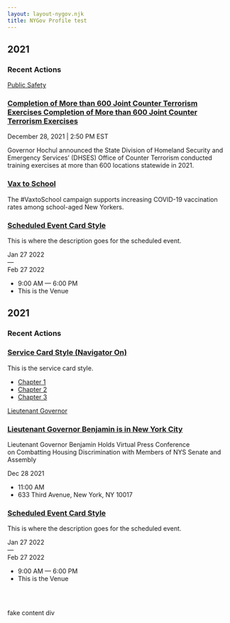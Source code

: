 ```yaml
---
layout: layout-nygov.njk
title: NYGov Profile test
---
```

<article class="p-landing-page -full-page">
    <!-- landing page article wrap -->
    <div class="t-section -container">
        <!-- section container -->
        <div class="t-section__content -t_wrap">
            <!-- card container -->
            <div class="t-headline">
                <div>
                    <h2 class="a-title a-card__title">
                        2021
                    </h2>
                </div>
                <div>
                    <h3 class="a-headline a-card__subHeadline">
                        Recent Actions
                    </h3>
                </div>
            </div>
            <div class="t_cardsWrap">
                <div class="t_cardContainer">
					<style>
						.o-cardLogo.-index1.-paragraph3 {
							background-image: url("https://www.governor.ny.gov/sites/default/files/styles/card_vertical/public/thumbnails/image/SSSS-HImage.jpg?h=b5f6a62e&itok=dPRR6Bwa");
						}
						.o-quickCardLogo.-index1.-paragraph3 {
							background-image: url("https://www.governor.ny.gov/sites/default/files/styles/card_vertical/public/thumbnails/image/SSSS-HImage.jpg?h=b5f6a62e&itok=dPRR6Bwa");
						}
						.o-stats.-index1.-paragraph3 {
							background-image: url("");
						}
						@media (min-width: 768px) {
							.o-cardLogo.-index1.-paragraph3 {
								background-image: url("https://www.governor.ny.gov/sites/default/files/styles/card_horizontal/public/thumbnails/image/SSSS-HImage.jpg?itok=br4nbeva");
							}
						}
						@media (min-width: 1024px) {
							.o-cardLogo.-index1.-paragraph3 {
								background-image: url("https://www.governor.ny.gov/sites/default/files/styles/card_vertical/public/thumbnails/image/SSSS-HImage.jpg?h=b5f6a62e&itok=dPRR6Bwa");
							}
						}
					</style>
					<article class="o-cardGlobalTablet">
						<a class="a-buttons__cardCat" href="/keywords/public-safety">Public Safety</a>
						<a
							href="/news/governor-hochul-announces-completion-more-600-joint-counter-terrorism-exercises-across-new"
							class="o-cardLogo -index1 -paragraph3"
							aria-label="Read the press release titled Completion of More than 600 Joint Counter Terrorism Exercises "
						></a>
						<div class="o-cardContent">
							<div class="m-card__data">
								<h3>
									<a class="a-card__label" href="/news/governor-hochul-announces-completion-more-600-joint-counter-terrorism-exercises-across-new">Completion of More than 600 Joint Counter Terrorism Exercises Completion of More than 600 Joint Counter Terrorism Exercises</a>
								</h3>
								<span class="a-date a-date-14">December 28, 2021</span>
								<span class="a-date a-date-14">| 2:50 PM EST</span>
								<div class="a-text__html a-card__description">
									<p>Governor&nbsp;Hochul&nbsp;announced the State Division of Homeland Security and Emergency Services’ (DHSES) Office of Counter Terrorism conducted training exercises at more than 600 locations statewide in 2021.</p>
								</div>
							</div>
						</div>
					</article>
				</div>
                <div class="t_cardContainer">
                    <style>
                        .o-cardLogo.-index2.-paragraph3 {
                            background-image: url("https://www.governor.ny.gov/sites/default/files/styles/card_vertical/public/2021-09/covid_vaccination_youth_bandaid_1280_0.jpeg?h=b5f6a62e&itok=kVzaZA59");
                        }
                        .o-quickCardLogo.-index2.-paragraph3 {
                            background-image: url("https://www.governor.ny.gov/sites/default/files/styles/card_vertical/public/2021-09/covid_vaccination_youth_bandaid_1280_0.jpeg?h=b5f6a62e&itok=kVzaZA59");
                        }
                        .o-stats.-index2.-paragraph3 {
                            background-image: url("https://www.governor.ny.gov/sites/default/files/styles/square_extra_large/public/2021-09/covid_vaccination_youth_bandaid_1280_0.jpeg?h=b5f6a62e&itok=WwUNGFAT");
                        }
                        @media (min-width: 768px) {
                            .o-cardLogo.-index2.-paragraph3 {
                                background-image: url("https://www.governor.ny.gov/sites/default/files/styles/card_horizontal/public/2021-09/covid_vaccination_youth_bandaid_1280_0.jpeg?itok=hsyGw1HB");
                            }
                        }
                        @media (min-width: 1024px) {
                            .o-cardLogo.-index2.-paragraph3 {
                                background-image: url("https://www.governor.ny.gov/sites/default/files/styles/card_vertical/public/2021-09/covid_vaccination_youth_bandaid_1280_0.jpeg?h=b5f6a62e&itok=kVzaZA59");
                            }
                        }
                    </style>
                    <article class="o-cardGlobalTablet">
                        <!-- <a class="a-buttons__cardCat" href="/keywords/covid-19-vaccine">COVID-19 Vaccine</a> -->
                        <a href="https://covid19vaccine.health.ny.gov/covid-19-vaccines-school-aged-new-yorkers" class="o-cardLogo -index2 -paragraph3" aria-label="Learn More about Vax to School "></a>
                        <div class="o-cardContent">
                            <div class="m-card__data">
                                <h3>
                                    <a class="a-card__label" href="https://covid19vaccine.health.ny.gov/covid-19-vaccines-school-aged-new-yorkers">Vax to School </a>
                                </h3>
                                <div class="a-text__html a-card__description"><p>The #VaxtoSchool campaign supports increasing COVID-19 vaccination rates among school-aged New Yorkers.&nbsp;</p></div>
                            </div>
                        </div>
                    </article>
                </div>
                <div class="t_cardContainerRight">
                    <style>
                        .o-cardLogo.-index3.-paragraph1 {
                            background-image: url("https://nygovd8ode549.prod.acquia-sites.com/sites/default/files/styles/card_vertical/public/2021-12/LGOption1.jpg?h=b5f6a62e&itok=tO_ht-_7");
                        }
                        .o-quickCardLogo.-index3.-paragraph1 {
                            background-image: url("https://nygovd8ode549.prod.acquia-sites.com/sites/default/files/styles/card_vertical/public/2021-12/LGOption1.jpg?h=b5f6a62e&itok=tO_ht-_7");
                        }
                        .o-stats.-index3.-paragraph1 {
                            background-image: url("");
                        }
                        @media (min-width: 768px) {
                            .o-cardLogo.-index3.-paragraph1 {
                                background-image: url("https://nygovd8ode549.prod.acquia-sites.com/sites/default/files/styles/card_horizontal/public/2021-12/LGOption1.jpg?itok=tGHxqctf");
                            }
                        }
                        @media (min-width: 1024px) {
                            .o-cardLogo.-index3.-paragraph1 {
                                background-image: url("https://nygovd8ode549.prod.acquia-sites.com/sites/default/files/styles/card_vertical/public/2021-12/LGOption1.jpg?h=b5f6a62e&itok=tO_ht-_7");
                            }
                        }
                    </style>
                    <article class="o-cardGlobalTablet">
                        <a href="/events/scheduled-event-card-style" class="o-cardLogo -index3 -paragraph1" aria-label="View Event Details for Scheduled Event Card Style Event"></a>
                        <div class="o-cardContent">
                            <div class="eventDescription">
                                <div class="m-card__data">
                                    <h3>
                                        <a class="a-card__label" href="/events/scheduled-event-card-style">Scheduled Event Card Style</a>
                                    </h3>
                                    <div class="a-text__html a-card__description"><p>This is where the description goes for the scheduled event.</p></div>
                                </div>
                            </div>
                            <div class="eventDetails">
                                <div class="m-eventDate">
                                    <div class="start">
                                        <span class="a-date a-date-14 -blue">Jan</span>
                                        <span class="a-date a-date-42-extraBold">27</span>
                                        <span class="a-date a-date-13-semiBold -year">2022</span>
                                    </div>
                                    <span class="dash">— </span>
                                    <div class="end">
                                        <span class="a-date a-date-14 -blue">Feb</span>
                                        <span class="a-date a-date-42-extraBold">27</span>
                                        <span class="a-date a-date-13-semiBold -year">2022</span>
                                    </div>
                                </div>
                                <ul class="eventTimePlace">
                                    <li class="time">
                                        <span class="clock icon-clock"></span>
                                        <span>9:00 AM</span>
                                        <span>
                                            —
                                        </span>
                                        <span>6:00 PM</span>
                                    </li>
                                    <li class="location">
                                        <span class="mapMarker icon-map-marker"></span>
                                        <span>This is the Venue</span>
                                    </li>
                                </ul>
                            </div>
                        </div>
                    </article>
                </div>
            </div>
            <div class="t-section__content -t_wrap">
                <div class="t-headline">
                    <div>
                        <h2 class="a-title a-card__title">
                            2021
                        </h2>
                    </div>
                    <div>
                        <h3 class="a-headline a-card__subHeadline">
                            Recent Actions
                        </h3>
                    </div>
                </div>
                <div class="t_cardsWrap">
                    <div class="t_cardContainer">
						<style>
							.o-cardLogo.-index4.-paragraph1 {
								background-image: url("https://nygovd8ode549.prod.acquia-sites.com/sites/default/files/styles/card_vertical/public/2021-12/AlbanyCapitol.jpg?h=31c0c765&itok=CIsvKmSv");
							}
							.o-quickCardLogo.-index4.-paragraph1 {
								background-image: url("https://nygovd8ode549.prod.acquia-sites.com/sites/default/files/styles/card_vertical/public/2021-12/AlbanyCapitol.jpg?h=31c0c765&itok=CIsvKmSv");
							}
							.o-stats.-index4.-paragraph1 {
								background-image: url("");
							}
							@media (min-width: 768px) {
								.o-cardLogo.-index4.-paragraph1 {
									background-image: url("https://nygovd8ode549.prod.acquia-sites.com/sites/default/files/styles/card_horizontal/public/2021-12/AlbanyCapitol.jpg?itok=iJAuYFbI");
								}
							}
							@media (min-width: 1024px) {
								.o-cardLogo.-index4.-paragraph1 {
									background-image: url("https://nygovd8ode549.prod.acquia-sites.com/sites/default/files/styles/card_vertical/public/2021-12/AlbanyCapitol.jpg?h=31c0c765&itok=CIsvKmSv");
								}
							}
						</style>
						<article class="o-cardGlobalTablet">
							<a href="/services/service-card-style-navigator" class="o-cardLogo -index4 -paragraph1" aria-label="Card Footer Label"></a>
							<div class="o-cardContent">
								<div class="innerWrap">
									<div class="linkDescription">
										<div class="m-card__data">
											<h3>
												<a class="a-card__label" href="/services/service-card-style-navigator">Service Card Style (Navigator On)</a>
											</h3>
											<div class="a-text__html a-card__description"><p>This is the service card style.</p></div>
										</div>
									</div>
									<div class="o-cardLinksWrapper">
										<div>
											<ul class="m-card__chapterLinks">
												<li>
													<a href="/services/service-card-style-navigator#chapter_1">
														<div class="a-text__string a-card__links">Chapter 1</div>
														<span class="a-link__icon">
															<span class="fas fa-caret-right" aria-hidden="true"></span>
														</span>
													</a>
												</li>
												<li>
													<a href="/services/service-card-style-navigator#chapter_2">
														<div class="a-text__string a-card__links">Chapter 2</div>
														<span class="a-link__icon">
															<span class="fas fa-caret-right" aria-hidden="true"></span>
														</span>
													</a>
												</li>
												<li>
													<a href="/services/service-card-style-navigator#chapter_3" class="m-card__lastLink">
														<div class="a-text__string a-card__links">Chapter 3</div>
														<span class="a-link__icon">
															<span class="fas fa-caret-right" aria-hidden="true"></span>
														</span>
													</a>
												</li>
											</ul>
										</div>
									</div>
								</div>
							</div>
						</article>
					</div>
                    <div class="t_cardContainer">
                        <style>
                            .o-cardLogo.-index2.-paragraph2 {
                                background-image: url("https://www.governor.ny.gov/sites/default/files/styles/card_vertical/public/thumbnails/image/NYC_Skyline_hero2.jpg?h=64188fe7&itok=sEzKzr56");
                            }
                            .o-quickCardLogo.-index2.-paragraph2 {
                                background-image: url("https://www.governor.ny.gov/sites/default/files/styles/card_vertical/public/thumbnails/image/NYC_Skyline_hero2.jpg?h=64188fe7&itok=sEzKzr56");
                            }
                            .o-stats.-index2.-paragraph2 {
                                background-image: url("");
                            }
                            @media (min-width: 768px) {
                                .o-cardLogo.-index2.-paragraph2 {
                                    background-image: url("https://www.governor.ny.gov/sites/default/files/styles/card_horizontal/public/thumbnails/image/NYC_Skyline_hero2.jpg?itok=bsTD0PmK");
                                }
                            }
                            @media (min-width: 1024px) {
                                .o-cardLogo.-index2.-paragraph2 {
                                    background-image: url("https://www.governor.ny.gov/sites/default/files/styles/card_vertical/public/thumbnails/image/NYC_Skyline_hero2.jpg?h=64188fe7&itok=sEzKzr56");
                                }
                            }
                        </style>
                        <article class="o-cardGlobalTablet">
                            <a class="a-buttons__cardCat" href="/keywords/lieutenant-governor">Lieutenant Governor</a>
                            <a href="/schedule/lieutenant-governor-benjamin-new-york-city-32" class="o-cardLogo -index2 -paragraph2" aria-label="View Event Details for Lieutenant Governor Benjamin is in New York City Event"></a>
                            <div class="o-cardContent">
                                <div class="eventDescription">
                                    <div class="m-card__data">
                                        <h3>
                                            <a class="a-card__label" href="/schedule/lieutenant-governor-benjamin-new-york-city-32">Lieutenant Governor Benjamin is in New York City</a>
                                        </h3>
                                        <div class="a-text__html a-card__description">
                                            <p>Lieutenant Governor Benjamin Holds Virtual Press Conference on&nbsp;Combatting Housing Discrimination with Members of NYS Senate and Assembly&nbsp;&nbsp;</p>
                                        </div>
                                    </div>
                                </div>
                                <div class="eventDetails">
                                    <div class="m-eventDate">
                                        <div class="start">
                                            <span class="a-date a-date-14 -blue">Dec</span>
                                            <span class="a-date a-date-42-extraBold">28</span>
                                            <span class="a-date a-date-13-semiBold -year">2021</span>
                                        </div>
                                    </div>
                                    <ul class="eventTimePlace">
                                        <li class="time">
                                            <span class="clock icon-clock"></span>
                                            <span>11:00 AM</span>
                                        </li>
                                        <li class="location">
                                            <span class="mapMarker icon-map-marker"></span>
                                            <span>633 Third Avenue, New York, NY 10017&nbsp;&nbsp;</span>
                                        </li>
                                    </ul>
                                </div>
                            </div>
                        </article>
                    </div>
                    <div class="t_cardContainerRight">
                        <style>
                            .o-cardLogo.-index3.-paragraph1 {
                                background-image: url("https://nygovd8ode549.prod.acquia-sites.com/sites/default/files/styles/card_vertical/public/2021-12/LGOption1.jpg?h=b5f6a62e&itok=tO_ht-_7");
                            }
                            .o-quickCardLogo.-index3.-paragraph1 {
                                background-image: url("https://nygovd8ode549.prod.acquia-sites.com/sites/default/files/styles/card_vertical/public/2021-12/LGOption1.jpg?h=b5f6a62e&itok=tO_ht-_7");
                            }
                            .o-stats.-index3.-paragraph1 {
                                background-image: url("");
                            }
                            @media (min-width: 768px) {
                                .o-cardLogo.-index3.-paragraph1 {
                                    background-image: url("https://nygovd8ode549.prod.acquia-sites.com/sites/default/files/styles/card_horizontal/public/2021-12/LGOption1.jpg?itok=tGHxqctf");
                                }
                            }
                            @media (min-width: 1024px) {
                                .o-cardLogo.-index3.-paragraph1 {
                                    background-image: url("https://nygovd8ode549.prod.acquia-sites.com/sites/default/files/styles/card_vertical/public/2021-12/LGOption1.jpg?h=b5f6a62e&itok=tO_ht-_7");
                                }
                            }
                        </style>
                        <article class="o-cardGlobalTablet">
                            <a href="/events/scheduled-event-card-style" class="o-cardLogo -index3 -paragraph1" aria-label="View Event Details for Scheduled Event Card Style Event"></a>
                            <div class="o-cardContent">
                                <div class="eventDescription">
                                    <div class="m-card__data">
                                        <h3>
                                            <a class="a-card__label" href="/events/scheduled-event-card-style">Scheduled Event Card Style</a>
                                        </h3>
                                        <div class="a-text__html a-card__description"><p>This is where the description goes for the scheduled event.</p></div>
                                    </div>
                                </div>
                                <div class="eventDetails">
                                    <div class="m-eventDate">
                                        <div class="start">
                                            <span class="a-date a-date-14 -blue">Jan</span>
                                            <span class="a-date a-date-42-extraBold">27</span>
                                            <span class="a-date a-date-13-semiBold -year">2022</span>
                                        </div>
                                        <span class="dash">— </span>
                                        <div class="end">
                                            <span class="a-date a-date-14 -blue">Feb</span>
                                            <span class="a-date a-date-42-extraBold">27</span>
                                            <span class="a-date a-date-13-semiBold -year">2022</span>
                                        </div>
                                    </div>
                                    <ul class="eventTimePlace">
                                        <li class="time">
                                            <span class="clock icon-clock"></span>
                                            <span>9:00 AM</span>
                                            <span>
                                                —
                                            </span>
                                            <span>6:00 PM</span>
                                        </li>
                                        <li class="location">
                                            <span class="mapMarker icon-map-marker"></span>
                                            <span>This is the Venue</span>
                                        </li>
                                    </ul>
                                </div>
                            </div>
                        </article>
                    </div>
                </div>
            </div>
            <!-- other main div -->
            <div style="height: 800px; margin-top: 60px;" class="bg-primary-gold">fake content div</div>
        </div>
    </div>
</article>
